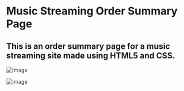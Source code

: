 # Music Streaming Order Summary Page
## This is an order summary page for a music streaming site made using HTML5 and CSS.


![image](https://user-images.githubusercontent.com/88689628/142744754-20d18961-64a6-4c5c-95cf-101c04416000.png)

![image](https://user-images.githubusercontent.com/88689628/142744780-f8f09a81-d193-4354-b683-d476d3fa9ca0.png)
